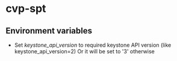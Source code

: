 # cvp-spt
Environment variables
--
* Set *keystone_api_version* to required keystone API version (like keystone_api_version=2)
Or it will be set to '3' otherwise
